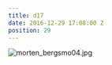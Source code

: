 ```yaml
---
title: d17
date: 2016-12-29 17:08:00 Z
position: 29
---
```


![morten_bergsmo04.jpg](/uploads/morten_bergsmo04.jpg)